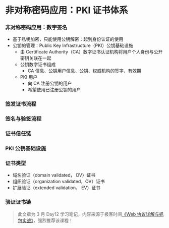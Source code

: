 # 非对称密码应用：PKI 证书体系

### 非对称密码应用：数字签名

* 基于私钥加密，只能使用公钥解密：起到身份认证的使用
* 公钥的管理：Public Key Infrastructure（PKI）公钥基础设施
  - 由 Certificate Authority（CA）数字证书认证机构将用户个人身份与公开密钥关联在一起
  - 公钥数字证书组成
    - CA 信息、公钥用户信息、公钥、权威机构的签字、有效期
  - PKI 用户
    - 向 CA 注册公钥的用户
    - 希望使用已注册公钥的用户

### 签发证书流程

### 签名与验签流程

### 证书信任链

### PKI 公钥基础设施

### 证书类型

* 域名验证（domain validated， DV）证书
* 组织验证（organization validated，OV）证书
* 扩展验证（extended validation， EV）证书

### 验证证书链

> 此文章为 3 月 Day12 学习笔记，内容来源于极客时间[《Web 协议详解与抓包实战》](http://gk.link/a/11UWp)，强烈推荐该课程！
